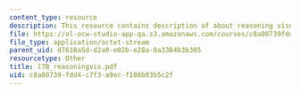```yaml
---
content_type: resource
description: This resource contains description of about reasoning visual.
file: https://ol-ocw-studio-app-qa.s3.amazonaws.com/courses/c8a00739fdd4c7f3a9ecf188b03b5c2f_l7b_reasoningvis.pdf
file_type: application/octet-stream
parent_uid: d7618a5d-d2a0-e02b-e28a-0a3384b3b305
resourcetype: Other
title: l7B_reasoningvis.pdf
uid: c8a00739-fdd4-c7f3-a9ec-f188b03b5c2f
---
```


